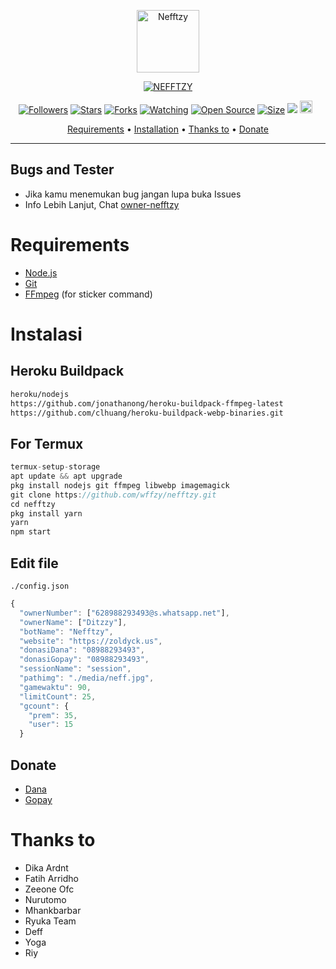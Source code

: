 <p align="center">
<img src="https://telegra.ph/file/56edf7304dabd18339158.jpg" alt="Nefftzy" width="100"/>


</p>
<p align="center">
<a href="#"><img title="NEFFTZY" src="https://img.shields.io/badge/-NEFFTZY-blueviolet"></a>
</p>
<p align="center">
<a href="https://github.com/wffzy/followers"><img title="Followers" src="https://img.shields.io/github/followers/wffzy?color=red&style=flat-square"></a>
<a href="https://github.com/wffzy/nefftzy/stargazers/"><img title="Stars" src="https://img.shields.io/github/stars/wffzy/nefftzy?color=blue&style=flat-square"></a>
<a href="https://github.com/wffzy/nefftzy/network/members"><img title="Forks" src="https://img.shields.io/github/forks/wffzy/nefftzy?color=red&style=flat-square"></a>
<a href="https://github.com/wffzy/nefftzy/watchers"><img title="Watching" src="https://img.shields.io/github/watchers/wffzy/nefftzy?label=Watchers&color=blue&style=flat-square"></a>
<a href="https://github.com/wffzy/nefftzy"><img title="Open Source" src="https://badges.frapsoft.com/os/v2/open-source.svg?v=103"></a>
<a href="https://github.com/wffzy/nefftzy/"><img title="Size" src="https://img.shields.io/github/repo-size/wffzy/nefftzy?style=flat-square&color=green"></a>
<a href="https://hits.seeyoufarm.com"><img src="https://hits.seeyoufarm.com/api/count/incr/badge.svg?url=https://github.com/wffzy/nefftzy/&count_bg=%2379C83D&title_bg=%23555555&icon=probot.svg&icon_color=%2300FF6D&title=hits&edge_flat=false"/></a>
<a href="https://github.com/wffzy/nefftzy/graphs/commit-activity"><img height="20" src="https://img.shields.io/badge/Maintained%3F-yes-green.svg"></a>&nbsp;&nbsp;
</p>

<p align="center">
  <a href="https://github.com/wffzy/nefftzy#requirements">Requirements</a> •
  <a href="https://github.com/wffzy/nefftzy#instalasi">Installation</a> •
  <a href="https://github.com/wffzy/nefftzy#thanks-to">Thanks to</a> •
  <a href="https://github.com/wffzy/nefftzy#donate">Donate</a>
</p>
</div>


---

## Bugs and Tester
* Jika kamu menemukan bug jangan lupa buka Issues
* Info Lebih Lanjut, Chat [owner-nefftzy](https://wa.me/628988293493)

# Requirements
* [Node.js](https://nodejs.org/en/)
* [Git](https://git-scm.com/downloads)
* [FFmpeg](https://github.com/BtbN/FFmpeg-Builds/releases/download/autobuild-2020-12-08-13-03/ffmpeg-n4.3.1-26-gca55240b8c-win64-gpl-4.3.zip) (for sticker command)

# Instalasi
## Heroku Buildpack
```bash
heroku/nodejs
https://github.com/jonathanong/heroku-buildpack-ffmpeg-latest
https://github.com/clhuang/heroku-buildpack-webp-binaries.git
```
## For Termux
```ts
termux-setup-storage
apt update && apt upgrade
pkg install nodejs git ffmpeg libwebp imagemagick
git clone https://github.com/wffzy/nefftzy.git
cd nefftzy
pkg install yarn
yarn
npm start
```

## Edit file
`./config.json`
```ts
{
  "ownerNumber": ["628988293493@s.whatsapp.net"],
  "ownerName": ["Ditzzy"],
  "botName": "Nefftzy",
  "website": "https://zoldyck.us",
  "donasiDana": "08988293493",
  "donasiGopay": "08988293493",
  "sessionName": "session",
  "pathimg": "./media/neff.jpg",
  "gamewaktu": 90,
  "limitCount": 25,
  "gcount": {
	"prem": 35,
	"user": 15
  }
```


## Donate
- [Dana](https://wa.me/628988293493?text=Bang+mau+donasi)
- [Gopay](https://wa.me/628988293493?text=Bang+mau+donasi)



# Thanks to
- Dika Ardnt
- Fatih Arridho
- Zeeone Ofc
- Nurutomo
- Mhankbarbar
- Ryuka Team
- Deff
- Yoga
- Riy
